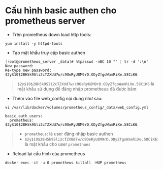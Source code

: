 # Cấu hình basic authen cho prometheus server

- Trên prometheus down load http tools:

```
yum install -y httpd-tools
```

- Tạo mật khẩu truy cập basic authen

```
[root@prometheus_server _data]# htpasswd -nBC 10 "" | tr -d ':\n'
New password:
Re-type new password:
$2y$10$28H5k9Sli2cTZXUd7w/c9OeRyU8M9rD.ODyZfgoWamRiXe.58CiK6
```

> `$2y$10$28H5k9Sli2cTZXUd7w/c9OeRyU8M9rD.ODyZfgoWamRiXe.58CiK6` là mật khẩu sử dụng để đăng nhập prometheus đã được băm

- Thêm vào file web_config nội dung như sau:

```
vi /var/lib/docker/volumes/prometheus_config/_data/web_config.yml
```

```
basic_auth_users:
  prometheus: $2y$10$28H5k9Sli2cTZXUd7w/c9OeRyU8M9rD.ODyZfgoWamRiXe.58CiK6
```
>- `prometheus`: là user đăng nhập basic authen
>- `$2y$10$28H5k9Sli2cTZXUd7w/c9OeRyU8M9rD.ODyZfgoWamRiXe.58CiK6`: là mật khẩu cho user `promethues`

- Reload lại cấu hình của prometheus

```
docker exec -it -u 0 prometheus killall -HUP prometheus
```





